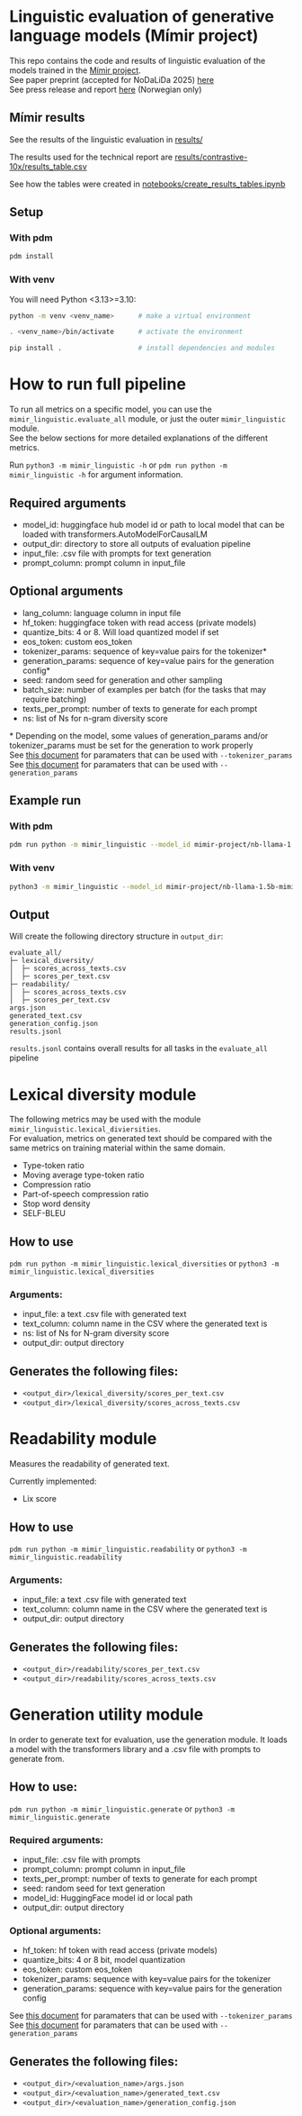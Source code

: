 # Linguistic evaluation of generative language models (Mímir project)

This repo contains the code and results of linguistic evaluation of the models trained in the [Mímir project](https://www.ntnu.edu/norllm/the-project-mimir-on-copyrighted-content).  
See paper preprint (accepted for NoDaLiDa 2025) [here](https://arxiv.org/abs/2412.09460)  
See press release and report [here](https://www.nb.no/pressemeldinger/forskningsprosjekt-viser-rettighetsbelagt-innhold-gir-norske-sprakmodeller-hoy-kvalitet/) (Norwegian only) 

## Mímir results 
See the results of the linguistic evaluation in [results/](results)  

The results used for the technical report are [results/contrastive-10x/results_table.csv](results/contrastive-10x/results_table.csv)

See how the tables were created in [notebooks/create_results_tables.ipynb](notebooks/create_results_tables.ipynb)

## Setup
### With pdm
```bash
pdm install
```

### With venv
You will need Python <3.13>=3.10:
```bash
python -m venv <venv_name>      # make a virtual environment

. <venv_name>/bin/activate      # activate the environment

pip install .                   # install dependencies and modules
```

# How to run full pipeline
To run all metrics on a specific model, you can use the `mimir_linguistic.evaluate_all` module, or just the outer `mimir_linguistic` module.  
See the below sections for more detailed explanations of the different metrics.

Run `python3 -m mimir_linguistic -h` or `pdm run python -m mimir_linguistic -h` for argument information.

## Required arguments
- model_id:                  huggingface hub model id or path to local model that can be loaded with transformers.AutoModelForCausalLM
- output_dir:                directory to store all outputs of evaluation pipeline
- input_file:                .csv file with prompts for text generation
- prompt_column:             prompt column in input_file


## Optional arguments
- lang_column:              language column in input file
- hf_token:                 huggingface token with read access (private models)                
- quantize_bits:            4 or 8. Will load quantized model if set                            
- eos_token:                 custom eos_token                                          
- tokenizer_params:          sequence of key=value pairs for the tokenizer*           
- generation_params:         sequence of key=value pairs for the generation config*  
- seed:                      random seed for generation and other sampling
- batch_size:                number of examples per batch (for the tasks that may require batching)  
- texts_per_prompt:          number of texts to generate for each prompt
- ns:                        list of Ns for n-gram diversity score

\* Depending on the model, some values of generation_params and/or tokenizer_params must be set for the generation to work properly  
See [this document](https://huggingface.co/docs/transformers/v4.15.0/main_classes/tokenizer#transformers.PreTrainedTokenizerBase.__call__) for paramaters that can be used with  `--tokenizer_params`  
See [this document](https://huggingface.co/docs/transformers/v4.39.3/en/main_classes/text_generation#transformers.GenerationConfig) for paramaters that can be used with `--generation_params`

## Example run 

### With pdm
```bash
pdm run python -m mimir_linguistic --model_id mimir-project/nb-llama-1.5b-mimirbase --input_file sentence-starters/sentence_starters.csv --prompt_column prompt --output_dir output/mimir-project/nb-llama-1.5b-mimirbase --generation_params max_new_tokens=200 min_new_tokens=170
```


### With venv
```bash
python3 -m mimir_linguistic --model_id mimir-project/nb-llama-1.5b-mimirbase --input_file sentence-starters/sentence_starters.csv --prompt_column prompt --output_dir output/mimir-project/nb-llama-1.5b-mimirbase --generation_params max_new_tokens=200 min_new_tokens=170
```


## Output
Will create the following directory structure in `output_dir`:
```
evaluate_all/
├─ lexical_diversity/
│  ├─ scores_across_texts.csv
│  ├─ scores_per_text.csv
├─ readability/
│  ├─ scores_across_texts.csv
│  ├─ scores_per_text.csv
args.json
generated_text.csv
generation_config.json
results.jsonl
```

`results.jsonl`  contains overall results for all tasks in the `evaluate_all` pipeline

# Lexical diversity module

The following metrics may be used with the module `mimir_linguistic.lexical_diviersities`.  
For evaluation, metrics on generated text should be compared with the same metrics on training material within the same domain.

- Type-token ratio
- Moving average type-token ratio
- Compression ratio
- Part-of-speech compression ratio   
- Stop word density
- SELF-BLEU

## How to use

`pdm run python -m mimir_linguistic.lexical_diversities` or `python3 -m mimir_linguistic.lexical_diversities`

### Arguments:
- input_file: a text .csv file with generated text                                                
- text_column: column name in the CSV where the generated text is
- ns: list of Ns for N-gram diversity score                              
- output_dir: output directory

## Generates the following files:
- `<output_dir>/lexical_diversity/scores_per_text.csv`
- `<output_dir>/lexical_diversity/scores_across_texts.csv`

# Readability module
Measures the readability of generated text. 

Currently implemented:
- Lix score

## How to use
`pdm run python -m mimir_linguistic.readability` or `python3 -m mimir_linguistic.readability`

### Arguments:  
- input_file: a text .csv file with generated text                                                
- text_column: column name in the CSV where the generated text is
- output_dir:    output directory

## Generates the following files:
- `<output_dir>/readability/scores_per_text.csv`
- `<output_dir>/readability/scores_across_texts.csv`

# Generation utility module
In order to generate text for evaluation, use the generation module. 
It loads a model with the transformers library and a .csv file with prompts to generate from.  


## How to use:

`pdm run python -m mimir_linguistic.generate` or `python3 -m mimir_linguistic.generate`


### Required arguments:
- input_file: .csv file with prompts
- prompt_column: prompt column in input_file
- texts_per_prompt: number of texts to generate for each prompt
- seed: random seed for text generation
- model_id: HuggingFace model id or local path      
- output_dir: output directory

### Optional arguments:

- hf_token:           hf token with read access (private models)               
- quantize_bits:      4 or 8 bit, model quantization                            
- eos_token:          custom eos_token                                          
- tokenizer_params:   sequence with key=value pairs for the tokenizer    
- generation_params:  sequence with key=value pairs for the generation config

See [this document](https://huggingface.co/docs/transformers/v4.15.0/main_classes/tokenizer#transformers.PreTrainedTokenizerBase.__call__) for paramaters that can be used with  `--tokenizer_params`  
See [this document](https://huggingface.co/docs/transformers/v4.39.3/en/main_classes/text_generation#transformers.GenerationConfig) for paramaters that can be used with `--generation_params`

## Generates the following files:
- `<output_dir>/<evaluation_name>/args.json`           
- `<output_dir>/<evaluation_name>/generated_text.csv`         
- `<output_dir>/<evaluation_name>/generation_config.json` 

